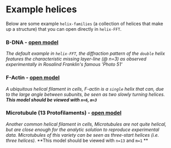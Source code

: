 # Example helices

Below are some example `helix-families` (a collection of helices that make up a structure) that you can open directly in `helix-FFT`.

### B-DNA - [open model](https://nemoandrea.github.io/helix-deploy/#name=B-DNA&radius=1&rise=0.34&frequency=10&unit_size=0.18&radius=1&rise=0.34&frequency=10&unit_size=0.18&rotation=143)

*The default example in `helix-FFT`, the diffraction pattern of the `double` helix features the characteristic missing layer-line (@ n=3) as observed experimentally in Rosalind Franklin's famous 'Photo 51'*



### F-Actin - [open model](https://nemoandrea.github.io/helix-deploy/#name=F-actin&radius=2.5&rise=2.75&frequency=2.166&unit_size=3&offset=0&rotation=0&handedness=right)

*A ubiquitous helical filament in cells, F-actin is a `single` helix that can, due to the large angle between subunits, be seen as two slowly turning helices. **This model should be viewed with `n=6`, `m=3`***

### Microtubule (13 Protofilaments) - [open model](https://nemoandrea.github.io/helix-deploy/#name=Microtubule_13PF&radius=12.5&rise=0.946&frequency=13&unit_size=2.5&offset=0&handedness=right&radius=12.5&rise=0.946&frequency=13&unit_size=2.5&offset=4.1&handedness=right&radius=12.5&rise=0.946&frequency=13&unit_size=2.5&offset=8.2&handedness=right)

*Another common helical filament in cells, Microtubules are not quite helical, but are close enough for the analytic solution to reproduce experimental data. Microtubules of this variety can be seen as three-start helices (i.e. three helices).* **This model should be viewed with `n=13` and `m=1` **